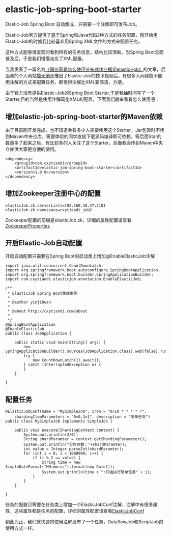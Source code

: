 # elastic-job-spring-boot-starter

Elastic-Job Spring Boot 自动集成，只需要一个注解即可发布Job。

Elastic-Job官方提供了基于Spring和Java代码2种方式的任务配置，刚开始用Elastic-Job的时候我比较喜欢用Spring XML文件的方式来配置任务。

这种方式能够很直观的看到所有的任务信息，结构比较清晰。当Spring Boot全面普及后，于是我们慢慢淡忘了XML配置。

当我发表了一篇名为[《房价网是怎么使用分布式作业框架elastic-job》](http://cxytiandi.com/blog/detail/12107)的文章，后面我的个人网站[猿天地](http://cxytiandi.com/)还推出了Elastic-Job的技术视频后，有很多人问我能不能用注解的方式来配置任务，都觉得注解比XML要简洁，方便。

由于官方没有提供Elastic-Job的Spring Boot Starter,于是我抽时间写了一个Starter,目的当然是使用注解简化XML的配置，下面我们就来看看怎么使用吧：

## 增加elastic-job-spring-boot-starter的Maven依赖

由于目前刚开发完成，也不知道会有多少人需要使用这个Starter，Jar包暂时不传到Maven中央仓库，需要体验的同学直接下载源码编译即可依赖，等后面Star的数量多了起来之后，有比较多的人关注了这个Starter，后面我会传到Maven中央仓库供大家更方便的使用。

```
<dependency>
	<groupId>com.cxytiandi</groupId>
	<artifactId>elastic-job-spring-boot-starter</artifactId>
	<version>1.0.0</version>
</dependency>
```

## 增加Zookeeper注册中心的配置

```
elasticJob.zk.serverLists=192.168.10.47:2181
elasticJob.zk.namespace=cxytiandi_job2
```
Zookeeper配置的前缀是elasticJob.zk，详细的属性配置请查看[ZookeeperProperties](https://github.com/yinjihuan/elastic-job-spring-boot-starter/blob/master/spring-boot-elastic-job-starter/src/main/java/com/cxytiandi/elasticjob/autoconfigure/ZookeeperProperties.java)

## 开启Elastic-Job自动配置

开启自动配置只需要在Spring Boot的启动类上增加@EnableElasticJob注解

```
import java.util.concurrent.CountDownLatch;
import org.springframework.boot.autoconfigure.SpringBootApplication;
import org.springframework.boot.builder.SpringApplicationBuilder;
import com.cxytiandi.elasticjob.annotation.EnableElasticJob;

/**
 * ElasticJob Spring Boot集成案例
 * 
 * @author yinjihuan
 * 
 * @about http://cxytiandi.com/about
 *
 */
@SpringBootApplication
@EnableElasticJob
public class JobApplication {
	
	public static void main(String[] args) {
		new SpringApplicationBuilder().sources(JobApplication.class).web(false).run(args);
		try {
			new CountDownLatch(1).await();
		} catch (InterruptedException e) {
		}
	}
	
}
```

## 配置任务

```
@ElasticJobConf(name = "MySimpleJob", cron = "0/10 * * * * ?", 
	shardingItemParameters = "0=0,1=1", description = "简单任务")
public class MySimpleJob implements SimpleJob {

	public void execute(ShardingContext context) {
		System.out.println(2/0);
		String shardParamter = context.getShardingParameter();
		System.out.println("分片参数："+shardParamter);
		int value = Integer.parseInt(shardParamter);
		for (int i = 0; i < 1000000; i++) {
			if (i % 2 == value) {
				String time = new SimpleDateFormat("HH:mm:ss").format(new Date());
				System.out.println(time + ":开始执行简单任务" + i);
			}
		}
	}

}
```
任务的配置只需要在任务类上增加一个ElasticJobConf注解，注解中有很多属性，这些属性都是任务的配置，详细的属性配置请查看[ElasticJobConf](https://github.com/yinjihuan/elastic-job-spring-boot-starter/blob/master/spring-boot-elastic-job-starter/src/main/java/com/cxytiandi/elasticjob/annotation/ElasticJobConf.java)
		
到此为止，我们就快速的使用注解发布了一个任务，DataflowJob和ScriptJob的使用方式一样。
